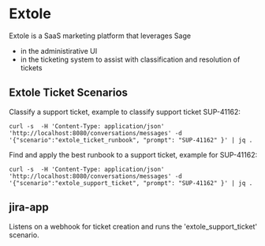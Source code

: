 
# Extole

Extole is a SaaS marketing platform that leverages Sage
- in the administirative UI
- in the ticketing system to assist with classification and resolution of tickets

## Extole Ticket Scenarios

Classify a support ticket, example to classify support ticket SUP-41162:
```
curl -s  -H 'Content-Type: application/json' 'http://localhost:8080/conversations/messages' -d '{"scenario":"extole_ticket_runbook", "prompt": "SUP-41162" }' | jq .
```

Find and apply the best runbook to a support ticket, example for SUP-41162:
```
curl -s  -H 'Content-Type: application/json' 'http://localhost:8080/conversations/messages' -d '{"scenario":"extole_support_ticket", "prompt": "SUP-41162" }' | jq .
```


## jira-app

Listens on a webhook for ticket creation and runs the 'extole_support_ticket' scenario.

